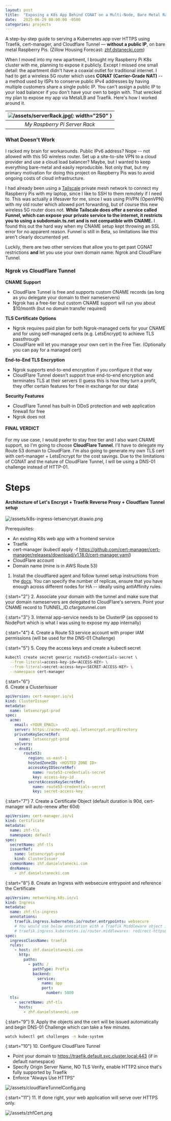 ```yaml
---
layout: post
title:  "Exposing a K8s App Behind CGNAT on a Multi-Node, Bare Metal Raspberry Pi Cluster"
date:   2025-06-29 00:00:00 -0500
categories: projects
---
```

A step-by-step guide to serving a Kubernetes app over HTTPS using Traefik, cert-manager, and Cloudflare Tunnel — **without a public IP**, on bare metal Raspberry Pis. (Zillow Housing Forecast: [zhf.dstanecki.com](https://zhf.danielstanecki.com))

When I moved into my new apartment, I brought my Raspberry Pi K8s cluster with me, planning to expose it publicly. Except I missed one small detail: the apartment didn't have a coaxial outlet for traditional internet. I had to get a wireless 5G router which uses **CGNAT (Carrier-Grade NAT)** -- a method used by ISPs to conserve public IPv4 addresses by having multiple customers share a single public IP. You can't assign a public IP to your load balancer if you don't have your own to begin with. That wrecked my plan to expose my app via MetalLB and Traefik. Here's how I worked around it.<!--break-->

| ![/assets/serverRack.jpg](/assets/serverRack.jpg){: width="250" } |
|:--:| 
| *My Raspberry Pi Server Rack* |

### **What Doesn't Work**

I racked my brain for workarounds. Public IPv6 address? Nope -- not allowed with this 5G wireless router. Set up a site-to-site VPN to a cloud provider and use a cloud load balancer? Maybe, but I wanted to keep everything bare-metal and easily reproducible. Not only that, but my primary motivation for doing this project on Raspberry Pis was to avoid ongoing costs of cloud infrastructure.

I had already been using a [Tailscale](https://tailscale.com/) private mesh network to connect my Raspberry Pis with my laptop, since I like to SSH to them remotely if I need to. This was actually a lifesaver for me, since I was using PiVPN (OpenVPN) with my old router which allowed port forwarding, but of course this new wireless 5G router does not. **While Tailscale does offer a service called Funnel, which can expose your private service to the internet, it restricts you to using a subdomain.ts.net and is not compatible with CNAME.** I found this out the hard way when my CNAME setup kept throwing an SSL error for no apparent reason. Funnel is still in Beta, so limitations like this aren't clearly documented yet.

Luckily, there are two other services that allow you to get past CGNAT restrictions **and** let you use your own domain name: Ngrok and CloudFlare Tunnel.

### **Ngrok vs CloudFlare Tunnel**

**CNAME Support**
- CloudFlare Tunnel is free and supports custom CNAME records (as long as you delegate your domain to their nameservers)
- Ngrok has a free-tier but custom CNAME support will run you about $10/month (but no domain transfer required)

**TLS Certificate Options**
- Ngrok requires paid plan for both Ngrok-managed certs for your CNAME and for using self-managed certs (e.g. LetsEncrypt) to achieve TLS passthrough
- CloudFlare will let you manage your own cert in the Free Tier. (Optionally you can pay for a managed cert)

**End-to-End TLS Encryption**
- Ngrok supports end-to-end encryption if you configure it that way
- CloudFlare Tunnel doesn't support true end-to-end encryption and terminates TLS at their servers (I guess this is how they turn a profit, they offer certain features for free in exchange for our data)

**Security Features**
- CloudFlare Tunnel has built-in DDoS protection and web application firewall for free
- Ngrok does not

#### **FINAL VERDICT**
For my use case, I would prefer to stay free tier and I also want CNAME support, so I'm going to choose **CloudFlare Tunnel**. I'll have to delegate my Route 53 domain to CloudFlare. I'm also going to generate my own TLS cert with cert-manager + LetsEncrypt for the cost savings. Due to the limitations of CGNAT and the nature of CloudFlare Tunnel, I will be using a DNS-01 challenge instead of HTTP-01.

# **Steps**

#### Architecture of Let's Encrypt + Traefik Reverse Proxy + Cloudflare Tunnel setup
![/assets/k8s-ingress-letsencrypt.drawio.png](/assets/k8s-ingress-letsencrypt.drawio.png)
 
Prerequisites: 
- An existing K8s web app with a frontend service
- Traefik
- cert-manager (kubectl apply -f https://github.com/cert-manager/cert-manager/releases/download/v1.18.0/cert-manager.yaml)
- CloudFlare account
- Domain name (mine is in AWS Route 53)

1. Install the cloudflared agent and follow tunnel setup instructions from the [docs](https://developers.cloudflare.com/cloudflare-one/connections/connect-networks/get-started/create-remote-tunnel/). You can specify the number of replicas, ensure that you have enough across different nodes for HA -- ideally using antiAffinity rules. 

{:start="2"}
2. Associate your domain with the tunnel and make sure that your domain nameservers are delegated to CloudFlare's servers. Point your CNAME record to TUNNEL_ID.cfargotunnel.com 

{:start="3"}
3. Internal app-service needs to be ClusterIP (as opposed to NodePort which is what I was using to expose my app internally)

{:start="4"}
4. Create a Route 53 service account with proper IAM permissions (will be used for the DNS-01 Challenge)

{:start="5"}
5. Copy the access keys and create a kubectl secret 

  ```bash
  kubectl create secret generic route53-credentials-secret \
    --from-literal=access-key-id=<ACCESS-KEY> \
    --from-literal=secret-access-key=<SECRET-ACCESS-KEY> \
    --namespace cert-manager
  ```

{:start="6"}  
6. Create a ClusterIssuer

  ```yaml
  apiVersion: cert-manager.io/v1
  kind: ClusterIssuer
  metadata:
    name: letsencrypt-prod
  spec:
    acme:
      email: <YOUR_EMAIL>
      server: https://acme-v02.api.letsencrypt.org/directory
      privateKeySecretRef:
        name: letsencrypt-prod
      solvers:
      - dns01:
          route53:
            region: us-east-1
            hostedZoneID: <HOSTED ZONE ID>
            accessKeyIDSecretRef:
              name: route53-credentials-secret
              key: access-key-id
            secretAccessKeySecretRef:
              name: route53-credentials-secret
              key: secret-access-key
  ```

{:start="7"}
7. Create a Certificate Object (default duration is 90d, cert-manager will auto-renew after 60d)

  ```yaml 
  apiVersion: cert-manager.io/v1
  kind: Certificate
  metadata:
    name: zhf-tls
    namespace: default
  spec:
    secretName: zhf-tls
    issuerRef:
      name: letsencrypt-prod
      kind: ClusterIssuer
    commonName: zhf.danielstanecki.com
    dnsNames:
      - zhf.danielstanecki.com
  ```

{:start="8"}
8. Create an Ingress with websecure entrypoint and reference the Certificate

  ```yaml
  apiVersion: networking.k8s.io/v1
  kind: Ingress
  metadata:
    name: zhf-tls-ingress
    annotations:
      traefik.ingress.kubernetes.io/router.entrypoints: websecure
      # You would use below annotation with a Traefik Middleware object if you couldn't enforce HTTPS redirection from DNS level (like I am with CloudFlare)
      # traefik.ingress.kubernetes.io/router.middlewares: redirect-https@kubernetescrd
  spec:
    ingressClassName: traefik
    rules:
      - host: zhf.danielstanecki.com
        http:
          paths:
            - path: /
              pathType: Prefix
              backend:
                service:
                  name: app
                  port:
                    number: 5000
    tls:
      - secretName: zhf-tls
        hosts:
          - zhf.danielstanecki.com
```

{:start="9"}
9. Apply the objects and the cert will be issued automatically and begin DNS-01 Challenge which can take a few minutes. 

  ```bash
  watch kubectl get challenges -n kube-system
  ```

{:start="10"}
10. Configure CloudFlare Tunnel
- Point your domain to https://traefik.default.svc.cluster.local:443 (if in default namespace)
- Specify Origin Server Name, NO TLS Verify, enable HTTP2 since that's fully supported by Traefik
- Enforce "Always Use HTTPS"

![/assets/cloudflareTunnelConfig.png](/assets/cloudflareTunnelConfig.png)

{:start="11"}
11. If done right, your web application will serve over HTTPS only. 

![/assets/zhfCert.png](/assets/zhfCert.png)